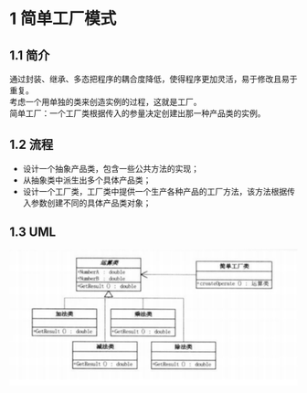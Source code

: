 # 1 简单工厂模式
## 1.1 简介
通过封装、继承、多态把程序的耦合度降低，使得程序更加灵活，易于修改且易于重复。  
考虑一个用单独的类来创造实例的过程，这就是工厂。  
简单工厂：一个工厂类根据传入的参量决定创建出那一种产品类的实例。  
## 1.2 流程
* 设计一个抽象产品类，包含一些公共方法的实现；
* 从抽象类中派生出多个具体产品类；
* 设计一个工厂类，工厂类中提供一个生产各种产品的工厂方法，该方法根据传入参数创建不同的具体产品类对象；  
## 1.3 UML
![img.png](../../images/img_6.png)

